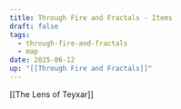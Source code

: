 ```yaml
---
title: Through Fire and Fractals - Items
draft: false
tags:
  - through-fire-and-fractals
  - map
date: 2025-06-12
up: "[[Through Fire and Fractals]]"
---
```


[[The Lens of Teyxar]]
